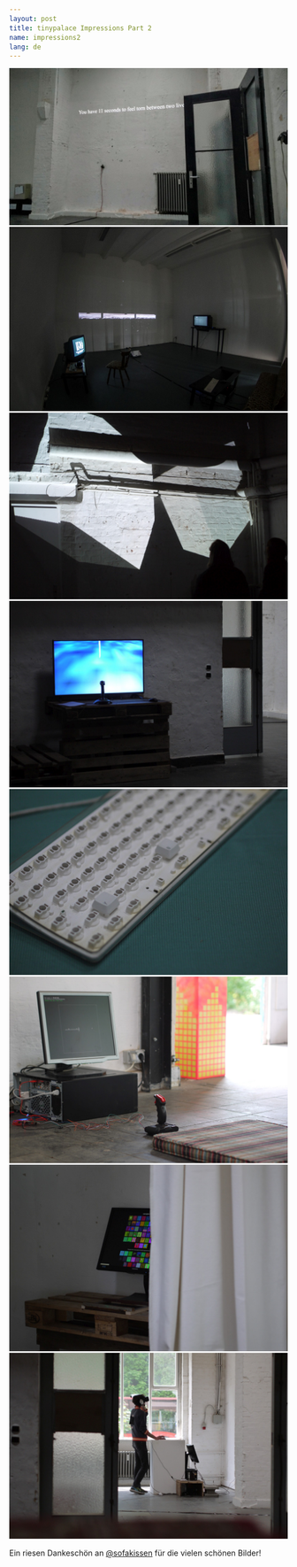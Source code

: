 ```yaml
---
layout: post
title: tinypalace Impressions Part 2
name: impressions2
lang: de
---
```


<div class="photogalerie">
<a href="/assets/img/2016/2/IMG_20160520_204304615(1).jpg" target="_blank"><img src="/assets/img/2016/2/IMG_20160520_204304615(1).jpg"></a>
<a href="/assets/img/2016/2/IMGP0531.jpg" target="_blank"><img src="/assets/img/2016/2/IMGP0531.jpg"></a>
<a href="/assets/img/2016/2/P1080869.jpg" target="_blank"><img src="/assets/img/2016/2/P1080869.jpg"></a>
<a href="/assets/img/2016/2/P1080871.jpg" target="_blank"><img src="/assets/img/2016/2/P1080871.jpg"></a>
<a href="/assets/img/2016/2/P1080900.jpg" target="_blank"><img src="/assets/img/2016/2/P1080900.jpg"></a>
<a href="/assets/img/2016/2/P1080921.jpg" target="_blank"><img src="/assets/img/2016/2/P1080921.jpg"></a>
<a href="/assets/img/2016/2/P1080929.jpg" target="_blank"><img src="/assets/img/2016/2/P1080929.jpg"></a>
<a href="/assets/img/2016/2/P1090015.jpg" target="_blank"><img src="/assets/img/2016/2/P1090015.jpg"></a>
</div>

Ein riesen Dankeschön an <a href="https://twitter.com/sofakissen" target="_blank">@sofakissen</a> für die vielen schönen Bilder!